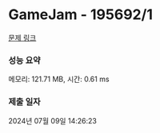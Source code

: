 # GameJam - 195692/1 

[문제 링크](https://level.goorm.io/exam/195692/gamejam/quiz/1) 

### 성능 요약

메모리: 121.71 MB, 시간: 0.61 ms

### 제출 일자

2024년 07월 09일 14:26:23

